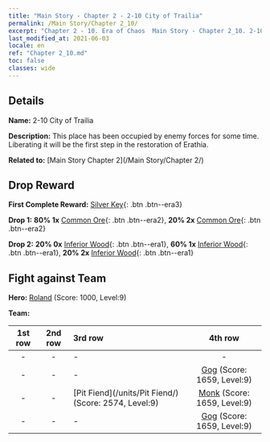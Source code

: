 ```yaml
---
title: "Main Story - Chapter 2 - 2-10 City of Trailia"
permalink: /Main Story/Chapter 2_10/
excerpt: "Chapter 2 - 10. Era of Chaos  Main Story - Chapter 2_10. 2-10 City of Trailia"
last_modified_at: 2021-06-03
locale: en
ref: "Chapter 2_10.md"
toc: false
classes: wide
---
```


## Details

 **Name:** 2-10 City of Trailia

 **Description:** This place has been occupied by enemy forces for some time. Liberating it will be the first step in the restoration of Erathia.

 **Related to:** [Main Story Chapter 2](/Main Story/Chapter 2/)

## Drop Reward

 **First Complete Reward:** [Silver Key](/Items/con_693/){: .btn .btn--era3}

 **Drop 1:** **80% 1x** [Common Ore](/Items/mat_6/){: .btn .btn--era2}, **20% 2x** [Common Ore](/Items/mat_6/){: .btn .btn--era2}

 **Drop 2:** **20% 0x** [Inferior Wood](/Items/mat_1/){: .btn .btn--era1}, **60% 1x** [Inferior Wood](/Items/mat_1/){: .btn .btn--era1}, **20% 2x** [Inferior Wood](/Items/mat_1/){: .btn .btn--era1}


## Fight against Team
 **Hero:** [Roland](/heroes/Roland/) (Score: 1000, Level:9)

 **Team:**


  | 1st row | 2nd row | 3rd row | 4th row |
  |:----:|:----:|:----|:----:|
  | - | - | - | - |
  | - | - | - | [Gog](/units/Gog/) (Score: 1659, Level:9)  |
  | - | - | [Pit Fiend](/units/Pit Fiend/) (Score: 2574, Level:9)  | [Monk](/units/Monk/) (Score: 1659, Level:9)  |
  | - | - | - | [Gog](/units/Gog/) (Score: 1659, Level:9)  |


